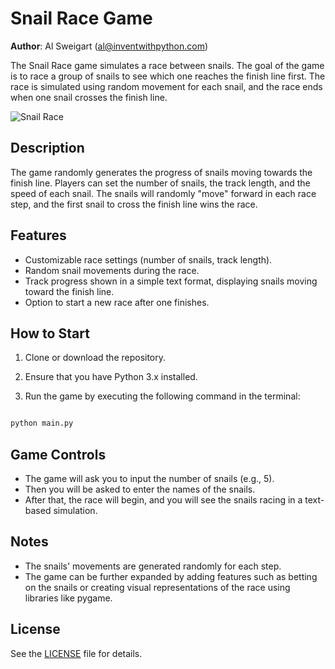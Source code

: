 # Snail Race Game

**Author**: Al Sweigart (al@inventwithpython.com)

The Snail Race game simulates a race between snails. The goal of the game is to race a group of snails to see which one reaches the finish line first. The race is simulated using random movement for each snail, and the race ends when one snail crosses the finish line.

![Snail Race](https://media.istockphoto.com/id/153715569/ru/%D1%84%D0%BE%D1%82%D0%BE/%D1%83%D0%BB%D0%B8%D1%82%D0%BA%D0%B0-%D0%B3%D0%BE%D0%BD%D0%BA%D0%B8.jpg?s=612x612&w=0&k=20&c=2SRCxk-aftAcPBSUWarhQ1PdeEK_24qLzgVfaBibSDU=)

## Description
The game randomly generates the progress of snails moving towards the finish line. Players can set the number of snails, the track length, and the speed of each snail. The snails will randomly "move" forward in each race step, and the first snail to cross the finish line wins the race.

## Features
- Customizable race settings (number of snails, track length).
- Random snail movements during the race.
- Track progress shown in a simple text format, displaying snails moving toward the finish line.
- Option to start a new race after one finishes.

## How to Start
1. Clone or download the repository.

2. Ensure that you have Python 3.x installed.

3. Run the game by executing the following command in the terminal:
```bash

python main.py
```
## Game Controls
- The game will ask you to input the number of snails (e.g., 5).
- Then you will be asked to enter the names of the snails.
- After that, the race will begin, and you will see the snails racing in a text-based simulation.

## Notes
- The snails' movements are generated randomly for each step.
- The game can be further expanded by adding features such as betting on the snails or creating visual representations of the race using libraries like pygame.

## License
See the [LICENSE](LICENSE) file for details.
